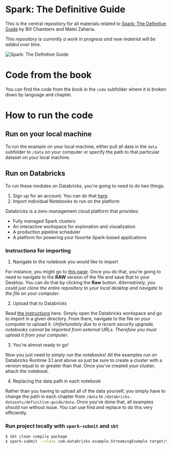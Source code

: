 # Spark: The Definitive Guide

This is the central repository for all materials related to [Spark: The Definitive Guide](http://shop.oreilly.com/product/0636920034957.do) by Bill Chambers and Matei Zaharia.

*This repository is currently a work in progress and new material will be added over time.*

![Spark: The Definitive Guide](https://images-na.ssl-images-amazon.com/images/I/51z7TzI-Y3L._SX379_BO1,204,203,200_.jpg)

# Code from the book

You can find the code from the book in the `code` subfolder where it is broken down by language and chapter.

# How to run the code

## Run on your local machine

To run the example on your local machine, either pull all data in the `data` subfolder to `/data` on your computer or specify the path to that particular dataset on your local machine.

## Run on Databricks

To run these modules on Databricks, you're going to need to do two things.

1. Sign up for an account. You can do that [here](https://databricks.com/try-databricks).
2. Import individual Notebooks to run on the platform

Databricks is a zero-management cloud platform that provides:

- Fully managed Spark clusters
- An interactive workspace for exploration and visualization
- A production pipeline scheduler
- A platform for powering your favorite Spark-based applications

### Instructions for importing

1. Navigate to the notebook you would like to import

For instance, you might go to [this page](https://github.com/databricks/Spark-The-Definitive-Guide/blob/master/code/A_Gentle_Introduction_to_Spark-Chapter_3_A_Tour_of_Sparks_Toolset.py). Once you do that, you're going to need to navigate to the **RAW** version of the file and save that to your Desktop. You can do that by clicking the **Raw** button. *Alternatively, you could just clone the entire repository to your local desktop and navigate to the file on your computer*.

2. Upload that to Databricks

Read [the instructions](https://docs.databricks.com/user-guide/notebooks/index.html#import-a-notebook) here. Simply open the Databricks workspace and go to import in a given directory. From there, navigate to the file on your computer to upload it. *Unfortunately due to a recent security upgrade, notebooks cannot be imported from external URLs. Therefore you must upload it from your computer*.

3. You're almost ready to go!

Now you just need to simply run the notebooks! All the examples run on Databricks Runtime 3.1 and above so just be sure to create a cluster with a version equal to or greater than that. Once you've created your cluster, attach the notebook.

4. Replacing the data path in each notebook

Rather than you having to upload all of the data yourself, you simply have to change the path in each chapter from `/data` to `/databricks-datasets/definitive-guide/data`. Once you've done that, all examples should run without issue. You can use find and replace to do this very efficiently.

### Run project locally with `spark-submit` and `sbt`


```bash
$ sbt clean compile package
$ spark-submit --class com.databricks.example.StreamingExample target/scala-2.11/example_2.11-0.1-SNAPSHOT.jar
```
